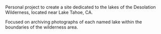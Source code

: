 Personal project to create a site dedicated to the lakes of the Desolation Wilderness, located near Lake Tahoe, CA.

Focused on archiving photographs of each named lake within the boundaries of the wilderness area.
